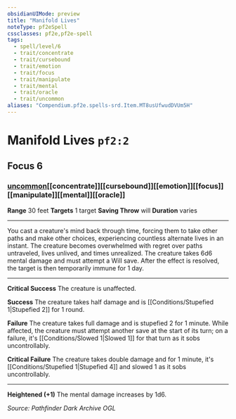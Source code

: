 ```yaml
---
obsidianUIMode: preview
title: "Manifold Lives"
noteType: pf2eSpell
cssclasses: pf2e,pf2e-spell
tags:
  - spell/level/6
  - trait/concentrate
  - trait/cursebound
  - trait/emotion
  - trait/focus
  - trait/manipulate
  - trait/mental
  - trait/oracle
  - trait/uncommon
aliases: "Compendium.pf2e.spells-srd.Item.MT8usUfwudDVUm5H" 
---
```

# Manifold Lives  `pf2:2`  
## Focus 6
### [uncommon](uncommon "Uncommon Rarity Trait")[[concentrate]][[cursebound]][[emotion]][[focus]][[manipulate]][[mental]][[oracle]]

**Range** 30 feet
**Targets** 1 target
**Saving Throw**  will
**Duration** varies
* * * 
You cast a creature's mind back through time, forcing them to take other paths and make other choices, experiencing countless alternate lives in an instant. The creature becomes overwhelmed with regret over paths untraveled, lives unlived, and times unrealized. The creature takes 6d6 mental damage and must attempt a Will save. After the effect is resolved, the target is then temporarily immune for 1 day.

* * *

**Critical Success** The creature is unaffected.

**Success** The creature takes half damage and is [[Conditions/Stupefied 1|Stupefied 2]] for 1 round.

**Failure** The creature takes full damage and is stupefied 2 for 1 minute. While affected, the creature must attempt another save at the start of its turn; on a failure, it's [[Conditions/Slowed 1|Slowed 1]] for that turn as it sobs uncontrollably.

**Critical Failure** The creature takes double damage and for 1 minute, it's [[Conditions/Stupefied 1|Stupefied 4]] and slowed 1 as it sobs uncontrollably.

* * *

**Heightened (+1)** The mental damage increases by 1d6.

*Source: Pathfinder Dark Archive*
*OGL*
